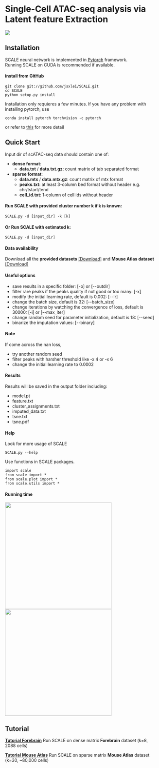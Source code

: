 # Single-Cell ATAC-seq analysis via Latent feature Extraction
![](https://github.com/jsxlei/SCALE/wiki/png/model.png)

## Installation  

SCALE neural network is implemented in [Pytorch](https://pytorch.org/) framework.  
Running SCALE on CUDA is recommended if available.   
	
#### install from GitHub

	git clone git://github.com/jsxlei/SCALE.git
	cd SCALE
	python setup.py install
    
Installation only requieres a few minutes.
If you have any problem with installing pytorch, use

	conda install pytorch torchvision -c pytorch

or refer to [this](https://pytorch.org/get-started/locally/) for more detail

## Quick Start

Input dir of scATAC-seq data should contain one of: 
* **dense format**:    
	* **data.txt** / **data.txt.gz**: count matrix of tab separated format
* **sparse format**:   
	* **data.mtx** / **data.mtx.gz**: count matrix of mtx format   
	* **peaks.txt**: at least 3-column bed format without header e.g. chr/tstart/tend     
	* **cell_id.txt**: 1-column of cell ids without header

#### Run SCALE with provided cluster number k if k is known:  

    SCALE.py -d [input_dir] -k [k]

#### Or Run SCALE with estimated k: 

    SCALE.py -d [input_dir]

#### Data availability  
Download all the **provided datasets** [[Download]](https://cloud.tsinghua.edu.cn/d/b0711f8e7b1946e7b186/) and **Mouse Atlas dataset** [[Download]](https://cloud.tsinghua.edu.cn/d/cd5ea4ea93c04513966f/)

#### Useful options  
* save results in a specific folder: [-o] or [--outdir] 
* filter rare peaks if the peaks quality if not good or too many: [-x]
* modify the initial learning rate, default is 0.002: [--lr]  
* change the batch size, default is 32: [--batch_size]
* change iterations by watching the convergence of loss, default is 30000: [-i] or [--max_iter]  
* change random seed for parameter initialization, default is 18: [--seed]
* binarize the imputation values: [--binary]
	
#### Note    
If come across the nan loss, 
* try another random seed
* filter peaks with harsher threshold like -x 4 or -x 6
* change the initial learning rate to 0.0002 
	
#### Results
Results will be saved in the output folder including:
* model.pt
* feature.txt
* cluster_assignments.txt
* imputed_data.txt
* tsne.txt
* tsne.pdf

#### Help
Look for more usage of SCALE

	SCALE.py --help 

Use functions in SCALE packages.

	import scale
	from scale import *
	from scale.plot import *
	from scale.utils import *
	
#### Running time
<p float="left">
  <img src="https://github.com/jsxlei/SCALE/wiki/png/runtime.png" width="350" />
  <img src="https://github.com/jsxlei/SCALE/wiki/png/memory.png" width="350" /> 
</p>

## Tutorial


**[Tutorial Forebrain](https://github.com/jsxlei/SCALE/wiki/Forebrain)**   Run SCALE on dense matrix **Forebrain** dataset (k=8, 2088 cells)
	
**[Tutorial Mouse Atlas](https://github.com/jsxlei/SCALE/wiki/Mouse-Atlas)**   Run SCALE on sparse matrix **Mouse Atlas** dataset (k=30, ~80,000 cells)
